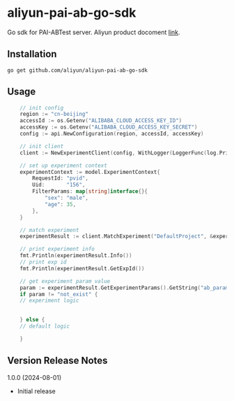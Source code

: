 # aliyun-pai-ab-go-sdk

Go sdk for PAI-ABTest server. Aliyun product docoment [link](https://help.aliyun.com/zh/pai/user-guide/a-b-experiment/?spm=a2c4g.11174283.0.0.3416527fVzoan7).

## Installation

```
go get github.com/aliyun/aliyun-pai-ab-go-sdk
```

## Usage

```go
    // init config
	region := "cn-beijing"
	accessId := os.Getenv("ALIBABA_CLOUD_ACCESS_KEY_ID")
	accessKey := os.Getenv("ALIBABA_CLOUD_ACCESS_KEY_SECRET")
	config := api.NewConfiguration(region, accessId, accessKey)

    // init client
	client := NewExperimentClient(config, WithLogger(LoggerFunc(log.Printf)))

    // set up experiment context
	experimentContext := model.ExperimentContext{
		RequestId: "pvid",
		Uid:       "156",
		FilterParams: map[string]interface{}{
			"sex": "male",
			"age": 35,
		},
	}

    // match experiment
	experimentResult := client.MatchExperiment("DefaultProject", &experimentContext)

    // print experiment info
	fmt.Println(experimentResult.Info())
    // print exp id
	fmt.Println(experimentResult.GetExpId())

    // get experiment param value
	param := experimentResult.GetExperimentParams().GetString("ab_param_name", "not_exist"))
    if param != "not_exist" {
    // experiment logic 
        

    } else {
    // default logic

    }

```

## Version Release Notes 
1.0.0 (2024-08-01) 
* Initial release
